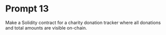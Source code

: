 # Prompt 13
Make a Solidity contract for a charity donation tracker where all donations and total amounts are visible on-chain.